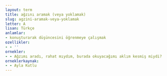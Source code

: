 ```yaml
---
layout: term
title: ağzını aramak (veya yoklamak)
slug: agzini-aramak-veya-yoklamak
letter: A
lisan: Türkçe
anlamlar:
- konuşturarak düşüncesini öğrenmeye çalışmak
ozellikler:
- - ''
ornekler:
- - Ağzımı aradı, rahat mıydım, burada okuyacağımı aklım kesmiş miydi?
orneklerkaynak:
- - Ayla Kutlu
---
```

